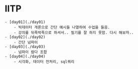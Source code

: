 # IITP

    - [day01](./day01)
        - 빅데이터 개론으로 간단 예시들 나열하여 수업을 들음.
        - 강의를 뒤죽박죽으로 하셔서.. 필기를 잘 하지 못함. 다시 해보자..
    - [day02](./day02)
        - 간단 넘파이
    - [day03](./day03)
        - 넘파이 람다 조합
    - [day04](./day04)
        - 시각화, 데이터 전처리, sql쿼리
